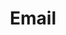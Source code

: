 ---
layout: default
nav_order: 50
parent: Azure
grand_parent: Deployment
permalink: /deployment/azure/email
title: Email
tags: ["deployment", "azure", "email"]
---